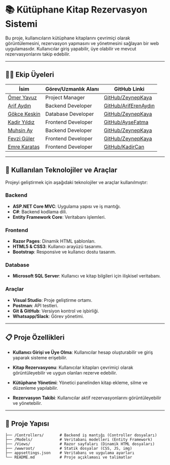 # 📚 Kütüphane Kitap Rezervasyon Sistemi

Bu proje, kullanıcıların kütüphane kitaplarını çevrimiçi olarak görüntülemesini, rezervasyon yapmasını ve yönetmesini sağlayan bir web uygulamasıdır. Kullanıcılar giriş yapabilir, üye olabilir ve mevcut rezervasyonlarını takip edebilir.

---

## 👨‍💻 Ekip Üyeleri

| İsim               | Görev/Uzmanlık Alanı          | GitHub Linki                                    |
|--------------------|------------------------------|------------------------------------------------|
| [Ömer Yavuz](#)    | Project Manager              | [GitHub/ZeynepKaya](https://github.com/omtekyav) |
| [Arif Aydın](#)    | Backend Developer            | [GitHub/ArifErenAydın](https://github.com/ArifErenAydin-code)   |
| [Gökçe Keskin](#)  | Database Developer           | [GitHub/ZeynepKaya](https://github.com/skyceeee) |
| [Kadir Yıldız](#)  | Frontend Developer           | [GitHub/AyseFatma](https://github.com/kdryldzz)  |
| [Muhsin Ay](#)     | Backend Developer            | [GitHub/ZeynepKaya](https://github.com/mhsnayy)  |
| [Fevzi Güler](#)   | Frontend Developer           | [GitHub/ZeynepKaya](https://github.com/FevziG)   |
| [Emre Karataş](#)  | Frontend Developer           | [GitHub/KadirCan](https://github.com/01YunusKaratas) |




---

## 🚀 Kullanılan Teknolojiler ve Araçlar

Projeyi geliştirmek için aşağıdaki teknolojiler ve araçlar kullanılmıştır:

### Backend
- **ASP.NET Core MVC**: Uygulama yapısı ve iş mantığı.
- **C#**: Backend kodlama dili.
- **Entity Framework Core**: Veritabanı işlemleri.

### Frontend
- **Razor Pages**: Dinamik HTML şablonları.
- **HTML5 & CSS3**: Kullanıcı arayüzü tasarımı.
- **Bootstrap**: Responsive ve kullanıcı dostu tasarım.

### Database
- **Microsoft SQL Server**: Kullanıcı ve kitap bilgileri için ilişkisel veritabanı.

### Araçlar
- **Visual Studio**: Proje geliştirme ortamı.
- **Postman**: API testleri.
- **Git & GitHub**: Versiyon kontrol ve işbirliği.
- **Whatsapp/Slack**: Görev yönetimi.

---

## 📋 Proje Özellikleri

- **Kullanıcı Girişi ve Üye Olma**: 
  Kullanıcılar hesap oluşturabilir ve giriş yaparak sisteme erişebilir.
  
- **Kitap Rezervasyonu**:
  Kullanıcılar kitapları çevrimiçi olarak görüntüleyebilir ve uygun olanları rezerve edebilir.

- **Kütüphane Yönetimi**:
  Yönetici panelinden kitap ekleme, silme ve düzenleme yapılabilir.

- **Rezervasyon Takibi**:
  Kullanıcılar aktif rezervasyonlarını görüntüleyebilir ve yönetebilir.

---

## 📂 Proje Yapısı

```plaintext
├── /Controllers/       # Backend iş mantığı (Controller dosyaları)
├── /Models/            # Veritabanı modelleri (Entity Framework)
├── /Views/             # Razor sayfaları (Dinamik HTML dosyaları)
├── /wwwroot/           # Statik dosyalar (CSS, JS, img)
├── appsettings.json    # Veritabanı ve uygulama ayarları
└── README.md           # Proje açıklaması ve talimatlar
